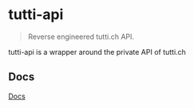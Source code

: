 # tutti-api

> Reverse engineered tutti.ch API.

tutti-api is a wrapper around the private API of tutti.ch

## Docs

[Docs](DOCS.md)
